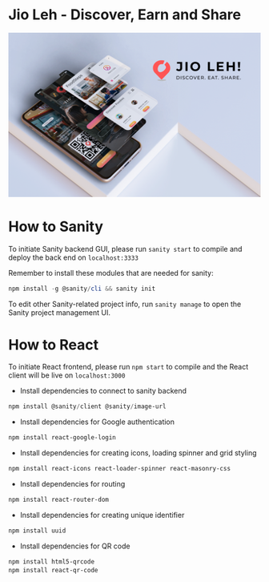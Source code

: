 # Jio Leh - Discover, Earn and Share
![alt_text](https://github.com/Dev317/jioleh/blob/main/jioleh%20splash.png)

# How to Sanity
To initiate Sanity backend GUI, please run `sanity start` to compile and deploy the back end on `localhost:3333`

Remember to install these modules that are needed for sanity:
```powershell
npm install -g @sanity/cli && sanity init
```

To edit other Sanity-related project info, run `sanity manage` to open the Sanity project management UI.


# How to React
To initiate React frontend, please run `npm start` to compile and the React client will be live on `localhost:3000`

- Install dependencies to connect to sanity backend

```powershell
npm install @sanity/client @sanity/image-url
```

- Install dependencies for Google authentication

```powershell
npm install react-google-login 
```

- Install dependencies for creating icons, loading spinner and grid styling

```powershell
npm install react-icons react-loader-spinner react-masonry-css
```

- Install dependencies for routing

```powershell
npm install react-router-dom
```

- Install dependencies for creating unique identifier

```powershell
npm install uuid
```

- Install dependencies for QR code

```powershell
npm install html5-qrcode
npm install react-qr-code
```
